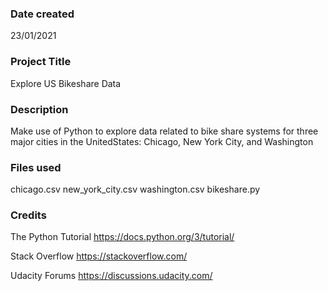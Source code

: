 ### Date created
23/01/2021

### Project Title
Explore US Bikeshare Data

### Description
Make use of Python to explore data related to bike share systems for three major cities in the UnitedStates: Chicago, New York City, and Washington

### Files used
chicago.csv
new_york_city.csv
washington.csv
bikeshare.py

### Credits
The Python Tutorial
https://docs.python.org/3/tutorial/

Stack Overflow
https://stackoverflow.com/

Udacity Forums
https://discussions.udacity.com/

